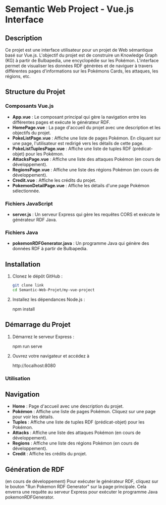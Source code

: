# Semantic Web Project - Vue.js Interface

## Description

Ce projet est une interface utilisateur pour un projet de Web sémantique basé sur Vue.js. 
L'objectif du projet est de construire un Knowledge Graph (KG) à partir de Bulbapedia, une encyclopédie sur les 
Pokémon. L'interface permet de visualiser les données RDF générées et de naviguer à travers différentes pages 
d'informations sur les Pokémons Cards, les attaques, les régions, etc.

## Structure du Projet

### Composants Vue.js

- **App.vue** : Le composant principal qui gère la navigation entre les différentes pages et exécute le générateur RDF.
- **HomePage.vue** : La page d'accueil du projet avec une description et les objectifs du projet.
- **PokeListPage.vue** : Affiche une liste de pages Pokémon. En cliquant sur une page, l'utilisateur est redirigé vers les détails de cette page.
- **PokeListTuplesPage.vue** : Affiche une liste de tuples RDF (prédicat-objet) pour les Pokémon.
- **AttacksPage.vue** : Affiche une liste des attaques Pokémon (en cours de développement).
- **RegionsPage.vue** : Affiche une liste des régions Pokémon (en cours de développement).
- **Credit.vue** : Affiche les crédits du projet.
- **PokemonDetailPage.vue** : Affiche les détails d'une page Pokémon sélectionnée.

### Fichiers JavaScript

- **server.js** : Un serveur Express qui gère les requêtes CORS et exécute le générateur RDF Java.

### Fichiers Java

- **pokemonRDFGenerator.java** : Un programme Java qui génère des données RDF à partir de Bulbapedia.

## Installation

1. Clonez le dépôt GitHub :
   ```sh
   git clone link
   cd Semantic-Web-Projet/my-vue-project


2. Installez les dépendances Node.js :

    npm install

## Démarrage du Projet

1. Démarrez le serveur Express :

    npm run serve

2. Ouvrez votre navigateur et accédez à 

    http://localhost:8080


### Utilisation

## Navigation

- **Home** : Page d'accueil avec une description du projet.
- **Pokémon** : Affiche une liste de pages Pokémon. Cliquez sur une page pour voir les détails.
- **Tuples** : Affiche une liste de tuples RDF (prédicat-objet) pour les Pokémon.
- **Attacks** : Affiche une liste des attaques Pokémon (en cours de développement).
- **Regions** : Affiche une liste des régions Pokémon (en cours de développement).
- **Credit** : Affiche les crédits du projet.

## Génération de RDF

(en cours de développement)
Pour exécuter le générateur RDF, cliquez sur le bouton "Run Pokemon RDF Generator" sur la page principale. 
Cela enverra une requête au serveur Express pour exécuter le programme Java pokemonRDFGenerator.